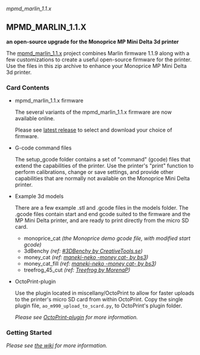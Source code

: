 _mpmd_marlin_1.1.x_

## MPMD_MARLIN_1.1.X

__an open-source upgrade for the Monoprice MP Mini Delta 3d printer__

The [mpmd_marlin_1.1.x](https:/github.com/aegean-odyssey/mpmd_marlin_1.1.x)
project combines Marlin firmware 1.1.9 along with a few customizations to
create a useful open-source firmware for the printer. Use the files in this
zip archive to enhance your Monoprice MP Mini Delta 3d printer.

### Card Contents

* mpmd_marlin_1.1.x firmware

  The several variants of the mpmd_marlin_1.1.x firmware are now available
online.

  Please see [latest release](https://github.com/aegean-odyssey/mpmd_marlin_1.1.x/releases/latest) to select and download your choice of firmware.
  
* G-code command files

  The setup_gcode folder contains a set of "command" (gcode) files
that extend the capabilities of the printer. Use the printer's
"print" function to perform calibrations, change or save settings,
and provide other capabilities that are normally not available on
the Monoprice Mini Delta printer.

* Example 3d models

  There are a few example .stl and .gcode files in the models folder. The
.gcode files contain start and end gcode suited to the firmware and the MP
Mini Delta printer, and are ready to print directly from the micro SD card.

  * monoprice_cat
_(the Monoprice demo gcode file, with modified start gcode)_
  * 3dBenchy
_(ref: [#3DBenchy by CreativeTools.se](https://www.thingiverse.com/thing:763622))_
  * money_cat
_(ref: [maneki-neko -money cat- by bs3](https://www.thingiverse.com/thing:923108))_
  * money_cat_fill
_(ref: [maneki-neko -money cat- by bs3](https://www.thingiverse.com/thing:923108))_
  * treefrog_45_cut
_(ref: [Treefrog by MorenaP](https://www.thingiverse.com/thing:18479))_

* OctoPrint-plugin

  Use the plugin located in miscellany/OctoPrint to allow for faster uploads
to the printer's micro SD card from within OctoPrint. Copy the single plugin
file, `ao_m990_upload_to_scard.py`, to OctoPrint's plugin folder.

  _Please see
[OctoPrint-plugin](https://github.com/aegean-odyssey/mpmd_marlin_1.1.x/wiki/OctoPrint-plugin)
for more information._


### Getting Started

_Please see
[the wiki](https://github.com/aegean-odyssey/mpmd_marlin_1.1.x/wiki)
for more information._
